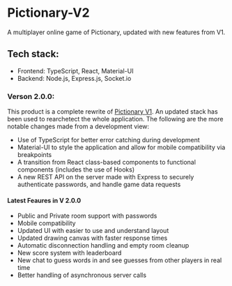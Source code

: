 # Pictionary-V2
A multiplayer online game of Pictionary, updated with new features from V1.
## Tech stack:
* Frontend: TypeScript, React, Material-UI
* Backend: Node.js, Express.js, Socket.io
### Verson 2.0.0: 
This product is a complete rewrite of [Pictionary V1](https://github.com/KirollosBotros/Pictionary). An updated stack has been used to rearchetect the whole application. The following are the more notable changes made from a development view:
* Use of TypeScript for better error catching during development
* Material-UI to style the application and allow for mobile compatibility via breakpoints
* A transition from React class-based components to functional components (includes the use of Hooks)
* A new REST API on the server made with Express to securely authenticate passwords, and handle game data requests
#### Latest Feaures in V 2.0.0
* Public and Private room support with passwords
* Mobile compatibility
* Updated UI with easier to use and understand layout
* Updated drawing canvas with faster response times
* Automatic disconnection handling and empty room cleanup
* New score system with leaderboard
* New chat to guess words in and see guesses from other players in real time
* Better handling of asynchronous server calls
